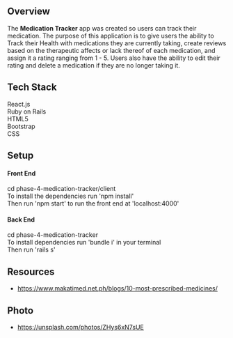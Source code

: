 
## Overview
The **Medication Tracker** app was created so users can track their medication. The purpose of this application is to give users the ability to Track their Health with medications they are currently taking, create reviews based on the therapeutic affects or lack thereof of each medication, and assign it a rating ranging from 1 - 5. Users also have the ability to edit their rating and delete a medication if they are no longer taking it.


## Tech Stack

React.js<br>
Ruby on Rails<br>
HTML5<br>
Bootstrap<br>
CSS

## Setup

#### Front End

cd phase-4-medication-tracker/client<br>
To install the dependencies run 'npm install'<br>
Then run 'npm start' to run the front end at 'localhost:4000'

#### Back End

cd phase-4-medication-tracker<br>
To install dependencies run 'bundle i' in your terminal<br>
Then run 'rails s'


## Resources

- https://www.makatimed.net.ph/blogs/10-most-prescribed-medicines/

## Photo
- https://unsplash.com/photos/ZHys6xN7sUE



